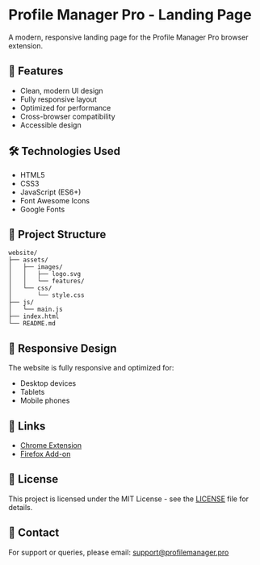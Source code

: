 # Profile Manager Pro - Landing Page

A modern, responsive landing page for the Profile Manager Pro browser extension.

## 🌟 Features

- Clean, modern UI design
- Fully responsive layout
- Optimized for performance
- Cross-browser compatibility
- Accessible design

## 🛠️ Technologies Used

- HTML5
- CSS3
- JavaScript (ES6+)
- Font Awesome Icons
- Google Fonts



## 📁 Project Structure

```
website/
├── assets/
│   ├── images/
│   │   ├── logo.svg
│   │   └── features/
│   └── css/
│       └── style.css
├── js/
│   └── main.js
├── index.html
└── README.md
```


## 📱 Responsive Design

The website is fully responsive and optimized for:
- Desktop devices
- Tablets
- Mobile phones

## 🔗 Links

- [Chrome Extension](https://chromewebstore.google.com/detail/profile-manager-pro/omnafjdgigipejaajbnlopdjifgknogj)
- [Firefox Add-on](https://addons.mozilla.org/en-US/firefox/addon/profile-manager-pro/)

## 📄 License

This project is licensed under the MIT License - see the [LICENSE](LICENSE) file for details.


## 📧 Contact

For support or queries, please email: support@profilemanager.pro
